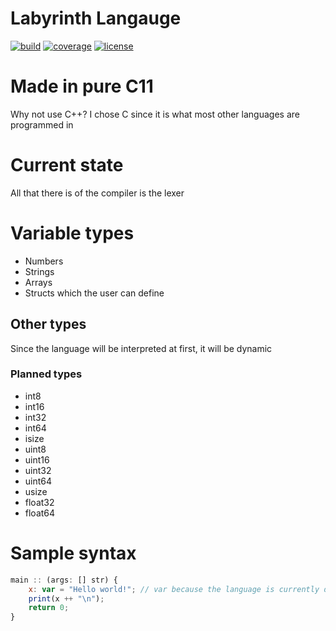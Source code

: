 # Labyrinth Langauge

[![build](https://gitlab.com/Ralakus/LabyrinthLanguage/badges/master/build.svg)](https://gitlab.com/Ralakus/LabyrinthLanguage/pipelines)
[![coverage](https://gitlab.com/Ralakus/LabyrinthLanguage/badges/master/coverage.svg)](https://gitlab.com/Ralakus/LabyrinthLanguage)
[![license](http://img.shields.io/badge/license-MIT-blue.svg)](./LICENSE)

# Made in pure C11
Why not use C++?
I chose C since it is what most other languages are programmed in

# Current state
All that there is of the compiler is the lexer

# Variable types
* Numbers
* Strings
* Arrays
* Structs which the user can define

## Other types
Since the language will be interpreted at first, it will be dynamic
### Planned types
* int8
* int16
* int32
* int64
* isize
* uint8
* uint16
* uint32
* uint64
* usize
* float32
* float64

# Sample syntax 
```javascript
main :: (args: [] str) {
    x: var = "Hello world!"; // var because the language is currently dynamic
    print(x ++ "\n");
    return 0;
}
```